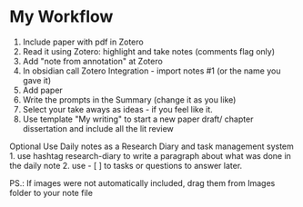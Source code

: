 # My Workflow
1. Include paper with pdf in Zotero
2. Read it using Zotero: highlight and take notes (comments flag only)
3. Add "note from annotation"  at Zotero
4. In obsidian call Zotero Integration - import notes #1 (or the name you gave it)
5. Add paper
6. Write the prompts in the Summary (change it as you like)
7. Select your take aways as ideas - if you feel like it. 
8. Use template "My writing" to start a new paper draft/ chapter dissertation and include all the lit review

Optional
	Use Daily notes as a Research Diary and task management system
		1. use hashtag research-diary to write a paragraph about what was done in the daily note
		2. use - [ ] to tasks or questions to answer later.

PS.: If images were not automatically included, drag them from Images folder to your note file



